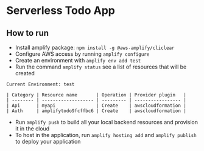 # Serverless Todo App
## How to run

- Install amplify package: `npm install -g @aws-amplify/cliclear`
- Configure AWS access by running `amplify configure`
- Create an environment with `amplify env add test`
- Run the command `amplify status` see a list of resources that will be created

```
Current Environment: test

| Category | Resource name       | Operation | Provider plugin   |
| -------- | ------------------- | --------- | ----------------- |
| Api      | myapi               | Create    | awscloudformation |
| Auth     | amplifytodo9fcffbc6 | Create    | awscloudformation |

```
- Run `amplify push` to build all your local backend resources and provision it in the cloud
- To host in the application, run `amplify hosting add` and `amplify publish` to deploy your application

